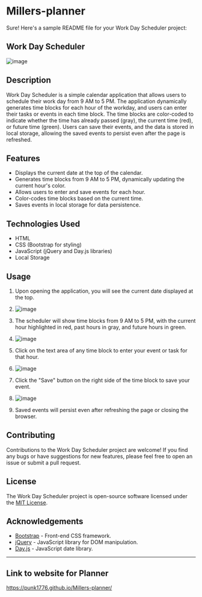 # Millers-planner
Sure! Here's a sample README file for your Work Day Scheduler project:

## Work Day Scheduler
![image](https://github.com/Punk1776/Millers-planner/assets/135387049/405c926e-bd17-4f25-85cd-72c8758d2001)



## Description

Work Day Scheduler is a simple calendar application that allows users to schedule their work day from 9 AM to 5 PM. The application dynamically generates time blocks for each hour of the workday, and users can enter their tasks or events in each time block. The time blocks are color-coded to indicate whether the time has already passed (gray), the current time (red), or future time (green). Users can save their events, and the data is stored in local storage, allowing the saved events to persist even after the page is refreshed.

## Features

- Displays the current date at the top of the calendar.
- Generates time blocks from 9 AM to 5 PM, dynamically updating the current hour's color.
- Allows users to enter and save events for each hour.
- Color-codes time blocks based on the current time.
- Saves events in local storage for data persistence.

## Technologies Used

- HTML
- CSS (Bootstrap for styling)
- JavaScript (jQuery and Day.js libraries)
- Local Storage


## Usage

1. Upon opening the application, you will see the current date displayed at the top.
2. ![image](https://github.com/Punk1776/Millers-planner/assets/135387049/23be4c96-1643-4f99-b392-90c57b500a34)

3. The scheduler will show time blocks from 9 AM to 5 PM, with the current hour highlighted in red, past hours in gray, and future hours in green.
4. ![image](https://github.com/Punk1776/Millers-planner/assets/135387049/7ecc4701-31a3-47ce-9057-3e2a54cc63c4)

5. Click on the text area of any time block to enter your event or task for that hour.
6. ![image](https://github.com/Punk1776/Millers-planner/assets/135387049/cd428b48-19fe-44d0-927b-3ec110e5a46b)

7. Click the "Save" button on the right side of the time block to save your event.
8. ![image](https://github.com/Punk1776/Millers-planner/assets/135387049/14cfe826-30b5-4e6b-affb-3d48c29eb163)

9. Saved events will persist even after refreshing the page or closing the browser.
    

## Contributing

Contributions to the Work Day Scheduler project are welcome! If you find any bugs or have suggestions for new features, please feel free to open an issue or submit a pull request.

## License

The Work Day Scheduler project is open-source software licensed under the [MIT License](LICENSE).

## Acknowledgements

- [Bootstrap](https://getbootstrap.com/) - Front-end CSS framework.
- [jQuery](https://jquery.com/) - JavaScript library for DOM manipulation.
- [Day.js](https://day.js.org/) - JavaScript date library.

---
## Link to website for Planner
https://punk1776.github.io/Millers-planner/
